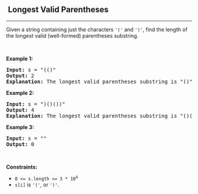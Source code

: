 <h2>  Longest Valid Parentheses</h2><hr><div><p>Given a string containing just the characters <code>'('</code> and <code>')'</code>, find the length of the longest valid (well-formed) parentheses substring.</p>

<p>&nbsp;</p>
<p><strong>Example 1:</strong></p>

<pre><strong>Input:</strong> s = "(()"
<strong>Output:</strong> 2
<strong>Explanation:</strong> The longest valid parentheses substring is "()".
</pre>

<p><strong>Example 2:</strong></p>

<pre><strong>Input:</strong> s = ")()())"
<strong>Output:</strong> 4
<strong>Explanation:</strong> The longest valid parentheses substring is "()()".
</pre>

<p><strong>Example 3:</strong></p>

<pre><strong>Input:</strong> s = ""
<strong>Output:</strong> 0
</pre>

<p>&nbsp;</p>
<p><strong>Constraints:</strong></p>

<ul>
	<li><code>0 &lt;= s.length &lt;= 3 * 10<sup>4</sup></code></li>
	<li><code>s[i]</code> is <code>'('</code>, or <code>')'</code>.</li>
</ul>
</div>